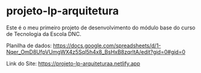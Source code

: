 # projeto-lp-arquitetura

Este é o meu primeiro projeto de desenvolvimento do módulo base do curso de Tecnologia da Escola DNC.

Planilha de dados:
https://docs.google.com/spreadsheets/d/1-Nqer_OmD8UfpVUmgWX4z5Sql5h4x8_BsHxB8zqrltA/edit?gid=0#gid=0

Link do Site: 
https://projeto-lp-arquiteturaa.netlify.app